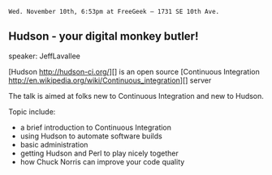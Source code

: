     Wed. November 10th, 6:53pm at FreeGeek – 1731 SE 10th Ave.

## Hudson - your digital monkey butler!

speaker: JeffLavallee

[Hudson http://hudson-ci.org/][] is an open source [Continuous Integration http://en.wikipedia.org/wiki/Continuous_integration][]  server

The talk is aimed at folks new to Continuous Integration and new to Hudson.  

Topic include:

* a brief introduction to Continuous Integration
* using Hudson to automate software builds
* basic administration
* getting Hudson and Perl to play nicely together
* how Chuck Norris can improve your code quality
